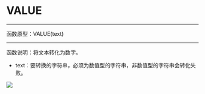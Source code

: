 # VALUE
*****
函数原型：VALUE(text)
*****
函数说明：将文本转化为数字。

* text：要转换的字符串，必须为数值型的字符串，非数值型的字符串会转化失败。 

![](http://docfiles.baibaoyun.com/FqLzAAQVb7G9UWIYcXnG-1bq2IzR)

